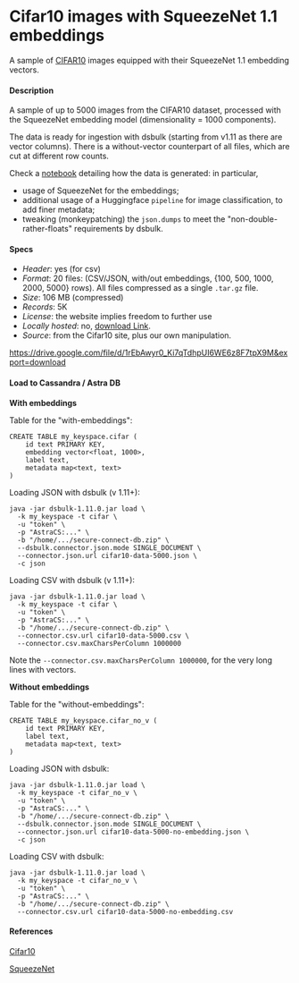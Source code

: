 # Cifar10 images with SqueezeNet 1.1 embeddings

A sample of [CIFAR10](https://www.cs.toronto.edu/~kriz/cifar.html) images equipped with their SqueezeNet 1.1 embedding vectors.

#### Description

A sample of up to 5000 images from the CIFAR10 dataset, processed
with the SqueezeNet embedding model (dimensionality = 1000 components).

The data is ready for ingestion with dsbulk (starting from v1.11 as there are
vector columns). There is a without-vector counterpart of all files, which are
cut at different row counts.

Check a [notebook]() detailing how the data is generated: in particular,

- usage of SqueezeNet for the embeddings;
- additional usage of a Huggingface `pipeline` for image classification, to add finer metadata;
- tweaking (monkeypatching) the `json.dumps` to meet the "non-double-rather-floats" requirements by dsbulk.

#### Specs

- _Header_: yes (for csv)
- _Format_: 20 files: (CSV/JSON, with/out embeddings, {100, 500, 1000, 2000, 5000} rows). All files compressed as a single `.tar.gz` file.
- _Size_: 106 MB (compressed)
- _Records_: 5K
- _License_: the website implies freedom to further use
- _Locally hosted_: no, [download Link](https://drive.google.com/uc?id=1rEbAwyr0_Ki7qTdhpUI6WE6z8F7tpX9M&export=download).
- _Source_: from the Cifar10 site, plus our own manipulation.

https://drive.google.com/file/d/1rEbAwyr0_Ki7qTdhpUI6WE6z8F7tpX9M&export=download

#### Load to Cassandra / Astra DB

**With embeddings**

Table for the "with-embeddings":

```
CREATE TABLE my_keyspace.cifar (
    id text PRIMARY KEY,
    embedding vector<float, 1000>,
    label text,
    metadata map<text, text>
)
```

Loading JSON with dsbulk (v 1.11+):

```
java -jar dsbulk-1.11.0.jar load \
  -k my_keyspace -t cifar \
  -u "token" \
  -p "AstraCS:..." \
  -b "/home/.../secure-connect-db.zip" \
  --dsbulk.connector.json.mode SINGLE_DOCUMENT \
  --connector.json.url cifar10-data-5000.json \
  -c json
```

Loading CSV with dsbulk (v 1.11+):

```
java -jar dsbulk-1.11.0.jar load \
  -k my_keyspace -t cifar \
  -u "token" \
  -p "AstraCS:..." \
  -b "/home/.../secure-connect-db.zip" \
  --connector.csv.url cifar10-data-5000.csv \
  --connector.csv.maxCharsPerColumn 1000000
```

Note the `--connector.csv.maxCharsPerColumn 1000000`, for the very long lines with vectors.

**Without embeddings**

Table for the "without-embeddings":

```
CREATE TABLE my_keyspace.cifar_no_v (
    id text PRIMARY KEY,
    label text,
    metadata map<text, text>
)
```

Loading JSON with dsbulk:

```
java -jar dsbulk-1.11.0.jar load \
  -k my_keyspace -t cifar_no_v \
  -u "token" \
  -p "AstraCS:..." \
  -b "/home/.../secure-connect-db.zip" \
  --dsbulk.connector.json.mode SINGLE_DOCUMENT \
  --connector.json.url cifar10-data-5000-no-embedding.json \
  -c json
```

Loading CSV with dsbulk:

```
java -jar dsbulk-1.11.0.jar load \
  -k my_keyspace -t cifar_no_v \
  -u "token" \
  -p "AstraCS:..." \
  -b "/home/.../secure-connect-db.zip" \
  --connector.csv.url cifar10-data-5000-no-embedding.csv
```

#### References

[Cifar10](https://www.cs.toronto.edu/~kriz/cifar.html)

[SqueezeNet](https://pytorch.org/vision/main/models/generated/torchvision.models.squeezenet1_1.html)
